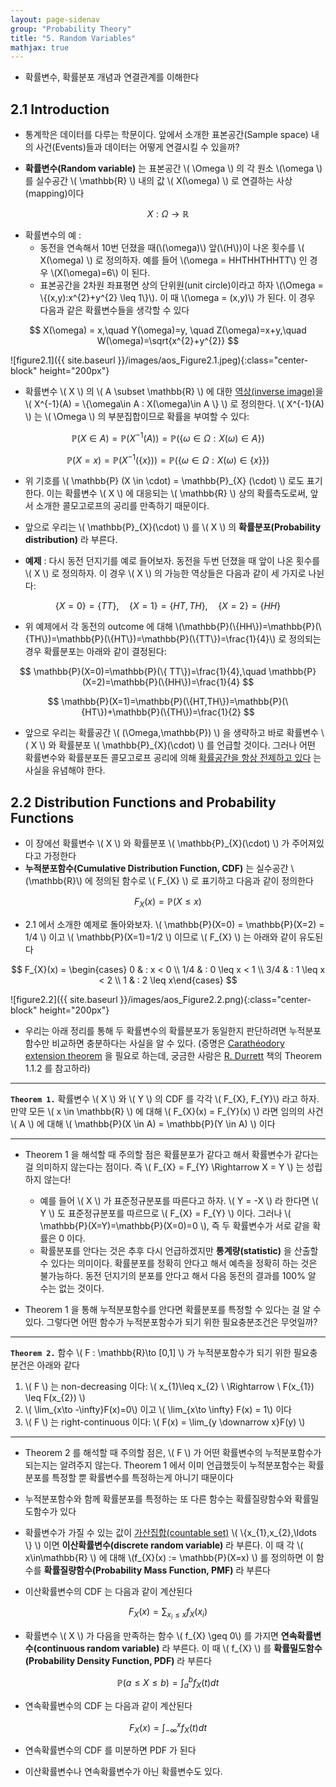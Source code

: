 ```yaml
---
layout: page-sidenav
group: "Probability Theory"
title: "5. Random Variables"
mathjax: true
---
```


- 확률변수, 확률분포 개념과 연결관계를 이해한다


## 2.1 Introduction

- 통계학은 데이터를 다루는 학문이다. 앞에서 소개한 표본공간(Sample space) 내의 사건(Events)들과 데이터는 어떻게 연결시킬 수 있을까? 


- **확률변수(Random variable)** 는 표본공간 \\( \Omega \\) 의 각 원소 \\(\omega \\) 를 실수공간 \\( \mathbb{R} \\) 내의 값 \\( X(\omega) \\) 로 연결하는 사상(mapping)이다

$$
X : \Omega \longrightarrow \mathbb{R}
$$

- 확률변수의 예 :
	- 동전을 연속해서 10번 던졌을 때(\\(\omega)\\) 앞(\\(H\\))이 나온 횟수를 \\( X(\omega) \\) 로 정의하자. 예를 들어 \\(\omega = HHTHHTHHTT\\) 인 경우 \\(X(\omega)=6\\) 이 된다.
	- 표본공간을 2차원 좌표평면 상의 단위원(unit circle)이라고 하자 \\(\Omega = \\{(x,y):x^{2}+y^{2} \leq 1\\}\\). 이 때 \\(\omega = (x,y)\\) 가 된다. 이 경우 다음과 같은 확률변수들을 생각할 수 있다

$$
X(\omega) = x,\quad Y(\omega)=y, \quad Z(\omega)=x+y,\quad W(\omega)=\sqrt{x^{2}+y^{2}}
$$

![figure2.1]({{ site.baseurl }}/images/aos_Figure2.1.jpeg){:class="center-block" height="200px"}

- 확률변수 \\( X \\) 의 \\( A \subset \mathbb{R} \\) 에 대한 [역상(inverse image)](https://sungbinlim.github.io/sl/docs/mpt/1)을 \\( X^{-1}(A) = \\{\omega\in A : X(\omega)\in A \\} \\) 로 정의한다. \\( X^{-1}(A) \\) 는 \\( \Omega \\) 의 부분집합이므로 확률을 부여할 수 있다:

$$
\mathbb{P}(X \in A)= \mathbb{P}(X^{-1}(A))= \mathbb{P}(\{\omega\in\Omega:X(\omega)\in A\})
$$

$$
\mathbb{P}(X =x)= \mathbb{P}(X^{-1}(\{x\}))= \mathbb{P}(\{\omega\in\Omega:X(\omega)\in\{x\}\})
$$

- 위 기호를 \\( \mathbb{P} (X \in \cdot) = \mathbb{P}_{X} (\cdot) \\) 로도 표기한다. 이는 확률변수 \\( X \\) 에 대응되는 \\( \mathbb{R} \\) 상의 확률측도로써, 앞서 소개한 콜모고로프의 공리를 만족하기 때문이다.

- 앞으로 우리는 \\( \mathbb{P}_{X}(\cdot) \\) 를 \\( X \\) 의 **확률분포(Probability distribution)** 라 부른다.


- **예제** : 다시 동전 던지기를 예로 들어보자. 동전을 두번 던졌을 때 앞이 나온 횟수를 \\( X \\) 로 정의하자. 이 경우 \\( X \\) 의 가능한 역상들은 다음과 같이 세 가지로 나뉜다:

$$
\{X=0\}=\{TT\},\quad \{X = 1\}=\{HT, TH\},\quad \{X=2\}=\{HH\}
$$

- 위 예제에서 각 동전의 outcome 에 대해 \\(\mathbb{P}(\\{HH\\}\)=\mathbb{P}(\\{TH\\}\)=\mathbb{P}(\\{HT\\}\)=\mathbb{P}(\\{TT\\}\)=\frac{1}{4}\\) 로 정의되는 경우 확률분포는 아래와 같이 결정된다:

$$
\mathbb{P}(X=0)=\mathbb{P}(\{ TT\})=\frac{1}{4},\quad \mathbb{P}(X=2)=\mathbb{P}(\{HH\})=\frac{1}{4}
$$

$$
\mathbb{P}(X=1)=\mathbb{P}(\{HT,TH\})=\mathbb{P}(\{HT\})+\mathbb{P}(\{TH\})=\frac{1}{2}
$$

- 앞으로 우리는 확률공간 \\( (\Omega,\mathbb{P}) \\) 을 생략하고 바로 확률변수 \\( X \\) 와 확률분포 \\( \mathbb{P}_{X}(\cdot) \\) 를 언급할 것이다. 그러나 어떤 확률변수와 확률분포든 콜모고로프 공리에 의해 [확률공간을 항상 전제하고 있다](https://sungbinlim.github.io/sl/docs/mpt/2) 는 사실을 유념해야 한다. 


## 2.2 Distribution Functions and Probability Functions

- 이 장에선 확률변수 \\( X \\) 와 확률분포 \\( \mathbb{P}_{X}(\cdot) \\) 가 주어져있다고 가정한다
- **누적분포함수(Cumulative Distribution Function, CDF)** 는 실수공간 \\(\mathbb{R}\\) 에 정의된 함수로 \\( F_{X} \\) 로 표기하고 다음과 같이 정의한다

$$
F_{X}(x) = \mathbb{P}( X\leq x)
$$

- 2.1 에서 소개한 예제로 돌아와보자. \\( \mathbb{P}(X=0) = \mathbb{P}(X=2) =  1/4 \\) 이고 \\( \mathbb{P}(X=1)=1/2 \\) 이므로 \\( F_{X} \\) 는 아래와 같이 유도된다

$$
F_{X}(x) = \begin{cases} 0 & : x < 0 \\ 1/4 & : 0 \leq x < 1 \\ 3/4 & : 1 \leq x < 2 \\ 1 & : 2 \leq x\end{cases}
$$

![figure2.2]({{ site.baseurl }}/images/aos_Figure2.2.png){:class="center-block" height="200px"}

- 우리는 아래 정리를  통해 두 확률변수의 확률분포가 동일한지 판단하려면 누적분포함수만 비교하면 충분하다는 사실을 알 수 있다. (증명은 [Carathéodory extension theorem](https://en.wikipedia.org/wiki/Carath%C3%A9odory%27s_extension_theorem) 을 필요로 하는데, 궁금한 사람은 [R. Durrett](https://www.amazon.com/Probability-Cambridge-Statistical-Probabilistic-Mathematics/dp/0521765390) 책의 Theorem 1.1.2 를 참고하라)

---

**`Theorem 1.`** 확률변수 \\( X \\) 와 \\( Y \\) 의 CDF 를 각각 \\( F_{X}, F_{Y}\\) 라고 하자. 만약 모든 \\( x \in \mathbb{R} \\) 에 대해 \\( F_{X}(x) = F_{Y}(x) \\) 라면 임의의 사건 \\( A \\) 에 대해 \\( \mathbb{P}(X \in A) = \mathbb{P}(Y \in A) \\) 이다


---

- Theorem 1 을 해석할 때 주의할 점은 확률분포가 같다고 해서 확률변수가 같다는 걸 의미하지 않는다는 점이다. 즉 \\( F_{X} = F_{Y} \Rightarrow X = Y \\) 는 성립하지 않는다!

	- 예를 들어 \\( X \\) 가 표준정규분포를 따른다고 하자. \\( Y = -X \\) 라 한다면 \\( Y \\) 도 표준정규분포를 따르므로 \\( F_{X} = F_{Y} \\) 이다. 그러나 \\( \mathbb{P}(X=Y)=\mathbb{P}(X=0)=0 \\), 즉 두 확률변수가 서로 같을 확률은 0 이다. 
	- 확률분포를 안다는 것은 추후 다시 언급하겠지만  **통계량(statistic)** 을 산출할 수 있다는 의미이다. 확률분포를 정확히 안다고 해서 예측을 정확히 하는 것은 불가능하다. 동전 던지기의 분포를 안다고 해서 다음 동전의 결과를 100% 알 수는 없는 것이다.

- Theorem 1 을 통해 누적분포함수를 안다면 확률분포를 특정할 수 있다는 걸 알 수 있다. 그렇다면 어떤 함수가 누적분포함수가 되기 위한 필요충분조건은 무엇일까? 

---

**`Theorem 2.`** 함수 \\( F : \mathbb{R}\to [0,1] \\) 가 누적분포함수가 되기 위한 필요충분건은 아래와 같다 
1. \\( F \\) 는 non-decreasing 이다: \\( x_{1}\leq x_{2} \ \Rightarrow \  F(x_{1}) \leq F(x_{2}) \\) 
2. \\( \lim_{x\to -\infty}F(x)=0\\) 이고 \\( \lim_{x\to \infty} F(x) = 1\\) 이다 
3. \\( F \\) 는 right-continuous 이다: \\( F(x) = \lim_{y \downarrow x}F(y) \\)

---

- Theorem 2 를 해석할 때 주의할 점은, \\( F \\) 가 어떤 확률변수의 누적분포함수가 되는지는 알려주지 않는다. Theorem 1 에서 이미 언급했듯이 누적분포함수는 확률분포를 특정할 뿐 확률변수를 특정하는게 아니기 때문이다

- 누적분포함수와 함께 확률분포를 특정하는 또 다른 함수는 확률질량함수와 확률밀도함수가 있다

- 확률변수가 가질 수 있는 값이 [가산집합(countable set)](https://en.wikipedia.org/wiki/Countable_set) \\( \\{x_{1},x_{2},\ldots \\} \\) 이면 **이산확률변수(discrete random variable)** 라 부른다. 이 때 각 \\( x\in\mathbb{R} \\) 에 대해 \\(f_{X}(x) := \mathbb{P}(X=x) \\) 를 정의하면 이 함수를 **확률질량함수(Probability Mass Function, PMF)** 라 부른다

- 이산확률변수의 CDF 는 다음과 같이 계산된다

$$
F_{X}(x) = \sum_{x_{i}\leq x} f_{X}(x_{i})
$$

- 확률변수 \\( X \\) 가 다음을 만족하는 함수 \\( f_{X} \geq 0\\) 를 가지면 **연속확률변수(continuous random variable)** 라 부른다. 이 때 \\( f_{X} \\) 를 **확률밀도함수(Probability Density Function, PDF)** 라 부른다

$$
\mathbb{P}(a\leq X\leq b) = \int_{a}^{b}f_{X}(t)dt
$$

- 연속확률변수의 CDF 는 다음과 같이 계산된다 

$$
F_{X}(x)=\int_{-\infty}^{x}f_{X}(t)dt
$$

- 연속확률변수의 CDF 를 미분하면 PDF 가 된다

- 이산확률변수나 연속확률변수가 아닌 확률변수도 있다. 